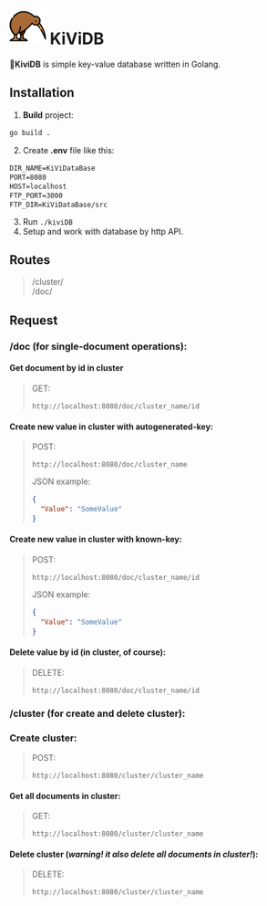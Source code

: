 # [<img src="kivi.png" width="64"/>](kivi.png) KiViDB

🥝**KiviDB** is simple key-value database written in Golang.

## Installation

1. **Build** project:

```sh
go build .
```

2. Create **.env** file like this:

```env
DIR_NAME=KiViDataBase
PORT=8080
HOST=localhost
FTP_PORT=3000
FTP_DIR=KiViDataBase/src
```

3. Run `./kiviDB`
4. Setup and work with database by http API.

## Routes

> /cluster/<br>
> /doc/

## Request

### **/doc** (for single-document operations):

#### Get document by id in cluster

> GET:
>
> ```
> http://localhost:8080/doc/cluster_name/id
> ```

#### Create new value in cluster with autogenerated-key:

> POST:
>
> ```
> http://localhost:8080/doc/cluster_name
> ```
>
> JSON example:
>
> ```json
> {
>   "Value": "SomeValue"
> }
> ```

#### Create new value in cluster with known-key:

> POST:
>
> ```
> http://localhost:8080/doc/cluster_name/id
> ```
>
> JSON example:
>
> ```json
> {
>   "Value": "SomeValue"
> }
> ```

#### Delete value by id (in cluster, of course):

> DELETE:
>
> ```
> http://localhost:8080/doc/cluster_name/id
> ```

### **/cluster** (for create and delete cluster):

### Create cluster:

> POST:
>
> ```
> http://localhost:8080/cluster/cluster_name
> ```

#### Get all documents in cluster:

> GET:
>
> ```
> http://localhost:8080/cluster/cluster_name
> ```

#### Delete cluster (**_warning! it also delete all documents in cluster!_**):

> DELETE:
>
> ```
> http://localhost:8080/cluster/cluster_name
> ```
